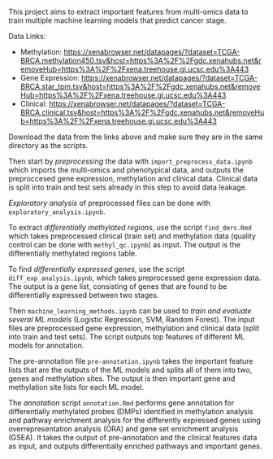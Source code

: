 This project aims to extract important features from multi-omics data to train multiple machine learning models that predict cancer stage.

Data Links:
- Methylation: https://xenabrowser.net/datapages/?dataset=TCGA-BRCA.methylation450.tsv&host=https%3A%2F%2Fgdc.xenahubs.net&removeHub=https%3A%2F%2Fxena.treehouse.gi.ucsc.edu%3A443
- Gene Expression: https://xenabrowser.net/datapages/?dataset=TCGA-BRCA.star_tpm.tsv&host=https%3A%2F%2Fgdc.xenahubs.net&removeHub=https%3A%2F%2Fxena.treehouse.gi.ucsc.edu%3A443
- Clinical: https://xenabrowser.net/datapages/?dataset=TCGA-BRCA.clinical.tsv&host=https%3A%2F%2Fgdc.xenahubs.net&removeHub=https%3A%2F%2Fxena.treehouse.gi.ucsc.edu%3A443

Download the data from the links above and make sure they are in the same directory as the scripts.


Then start by *preprocessing* the data with `import_preprocess_data.ipynb` which imports the multi-omics and phenotypical data, and outputs the preproccesed gene expression, methylation and clinical data. Clinical data is split into train and test sets already in this step to avoid data leakage.

*Exploratory analysis* of preprocessed files can be done with `exploratory_analysis.ipynb`.

To extract *differentially methylated regions*, use the script `find_dmrs.Rmd` which takes preprocessed clinical (train set) and methylation data (quality control can be done with `methyl_qc.ipynb`) as input. The output is the differentially methylated regions table.

To find *differentially expressed genes*, use the script `diff_exp_analysis.ipynb`, which takes preprocessed gene expression data. The output is a gene list, consisting of genes that are found to be differentially expressed between two stages.

Then `machine_learning_methods.ipynb` can be used to *train and evaluate several ML models* (Logistic Regression, SVM, Random Forest). The input files are preprocessed gene expression, methylation and clinical data (split into train and test sets). The script outputs top features of different ML models for annotation.

The pre-annotation file `pre-annotation.ipynb` takes the important feature lists that are the outputs of the ML models and splits all of them into two, genes and methylation sites. The output is then important gene and methylation site lists for each ML model. 

The *annotation* script `annotation.Rmd` performs gene annotation for differentially methylated probes (DMPs) identified in methylation analysis and pathway enrichment analysis for the differently expressed genes using overrepresentation analysis (ORA) and gene set enrichment analysis (GSEA). It takes the output of pre-annotation and the clinical features data as input, and outputs differentially enriched pathways and important genes.
